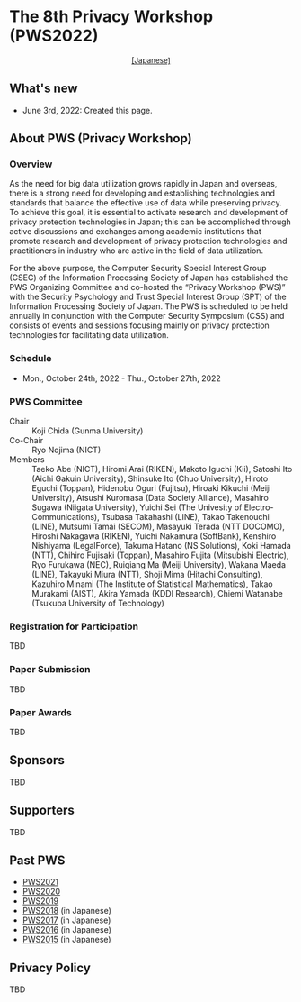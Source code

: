 # The 8th Privacy Workshop (PWS2022)

<div style="text-align: center;">
 <font size="2">
  <a href="./index.html">[Japanese]</a>
 </font>
</div>

## What's new
- June 3rd, 2022: Created this page.

## About PWS (Privacy Workshop)
### Overview

As the need for big data utilization grows rapidly in Japan and overseas, there is a strong need for developing and establishing technologies and standards that balance the effective use of data while preserving privacy. To achieve this goal, it is essential to activate research and development of privacy protection technologies in Japan; this can be accomplished through active discussions and exchanges among academic institutions that promote research and development of privacy protection technologies and practitioners in industry who are active in the field of data utilization.

For the above purpose, the Computer Security Special Interest Group (CSEC) of the Information Processing Society of Japan has established the PWS Organizing Committee and co-hosted the “Privacy Workshop (PWS)” with the Security Psychology and Trust Special Interest Group (SPT) of the Information Processing Society of Japan. The PWS is scheduled to be held annually in conjunction with the Computer Security Symposium (CSS) and consists of events and sessions focusing mainly on privacy protection technologies for facilitating data utilization.

### Schedule

- Mon., October 24th, 2022 - Thu., October 27th, 2022

### PWS Committee

<dl>
 <dt>Chair</dt>
 <dd>Koji Chida (Gunma University)</dd>
 <dt>Co-Chair</dt>
 <dd>Ryo Nojima (NICT)</dd>
 <dt>Members</dt>
 <dd>Taeko Abe (NICT), Hiromi Arai (RIKEN), Makoto Iguchi (Kii), Satoshi Ito (Aichi Gakuin University), Shinsuke Ito (Chuo University), Hiroto Eguchi (Toppan), Hidenobu Oguri (Fujitsu), Hiroaki Kikuchi (Meiji University), Atsushi Kuromasa (Data Society Alliance), Masahiro Sugawa (Niigata University), Yuichi Sei (The Univesity of Electro-Communications), Tsubasa Takahashi (LINE), Takao Takenouchi (LINE), Mutsumi Tamai (SECOM), Masayuki Terada (NTT DOCOMO), Hiroshi Nakagawa (RIKEN), Yuichi Nakamura (SoftBank), Kenshiro Nishiyama (LegalForce), Takuma Hatano (NS Solutions), Koki Hamada (NTT), Chihiro Fujisaki (Toppan), Masahiro Fujita (Mitsubishi Electric), Ryo Furukawa (NEC), Ruiqiang Ma (Meiji University), Wakana Maeda (LINE), Takayuki Miura (NTT), Shoji Mima (Hitachi Consulting), Kazuhiro Minami (The Institute of Statistical Mathematics), Takao Murakami (AIST), Akira Yamada (KDDI Research), Chiemi Watanabe (Tsukuba University of Technology)
 </dd>
</dl>

### Registration for Participation

TBD

### Paper Submission

TBD

### Paper Awards

TBD

## Sponsors

TBD

## Supporters

TBD

## Past PWS
- [PWS2021](https://www.iwsec.org/pws/2021/index_e.html)
- [PWS2020](https://www.iwsec.org/pws/2020/index_e.html)
- [PWS2019](https://www.iwsec.org/pws/2019/index_e.html)
- [PWS2018](https://www.iwsec.org/pws/2018/) (in Japanese)
- [PWS2017](https://www.iwsec.org/pws/2017/) (in Japanese)
- [PWS2016](https://www.iwsec.org/pws/2016/) (in Japanese)
- [PWS2015](https://www.iwsec.org/pws/2015/) (in Japanese)

## Privacy Policy

TBD
